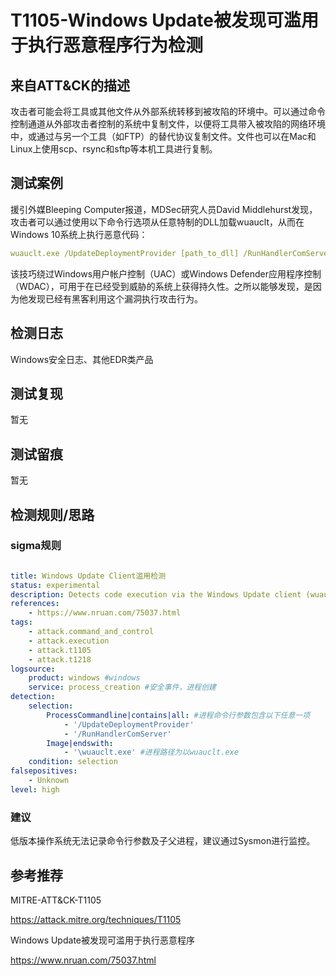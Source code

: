 # T1105-Windows Update被发现可滥用于执行恶意程序行为检测

## 来自ATT&CK的描述

攻击者可能会将工具或其他文件从外部系统转移到被攻陷的环境中。可以通过命令控制通道从外部攻击者控制的系统中复制文件，以便将工具带入被攻陷的网络环境中，或通过与另一个工具（如FTP）的替代协议复制文件。文件也可以在Mac和Linux上使用scp、rsync和sftp等本机工具进行复制。

## 测试案例

援引外媒Bleeping Computer报道，MDSec研究人员David Middlehurst发现，攻击者可以通过使用以下命令行选项从任意特制的DLL加载wuauclt，从而在Windows 10系统上执行恶意代码：

```yml
wuauclt.exe /UpdateDeploymentProvider [path_to_dll] /RunHandlerComServer
```

该技巧绕过Windows用户帐户控制（UAC）或Windows Defender应用程序控制（WDAC），可用于在已经受到威胁的系统上获得持久性。之所以能够发现，是因为他发现已经有黑客利用这个漏洞执行攻击行为。

## 检测日志

Windows安全日志、其他EDR类产品

## 测试复现

暂无

## 测试留痕

暂无

## 检测规则/思路

### sigma规则

```yml

title: Windows Update Client滥用检测
status: experimental
description: Detects code execution via the Windows Update client (wuauclt)
references:
    - https://www.nruan.com/75037.html
tags:
    - attack.command_and_control
    - attack.execution
    - attack.t1105
    - attack.t1218
logsource:
    product: windows #windows
    service: process_creation #安全事件，进程创建
detection:
    selection:
        ProcessCommandline|contains|all: #进程命令行参数包含以下任意一项
            - '/UpdateDeploymentProvider'
            - '/RunHandlerComServer'
        Image|endswith: 
            - '\wuauclt.exe' #进程路径为以wuauclt.exe
    condition: selection
falsepositives:
    - Unknown
level: high
```

### 建议

低版本操作系统无法记录命令行参数及子父进程，建议通过Sysmon进行监控。

## 参考推荐

MITRE-ATT&CK-T1105

<https://attack.mitre.org/techniques/T1105>

Windows Update被发现可滥用于执行恶意程序

<https://www.nruan.com/75037.html>
